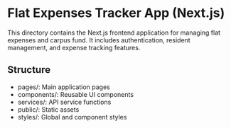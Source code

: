 # Flat Expenses Tracker App (Next.js)

This directory contains the Next.js frontend application for managing flat expenses and carpus fund. It includes authentication, resident management, and expense tracking features.

## Structure
- pages/: Main application pages
- components/: Reusable UI components
- services/: API service functions
- public/: Static assets
- styles/: Global and component styles
